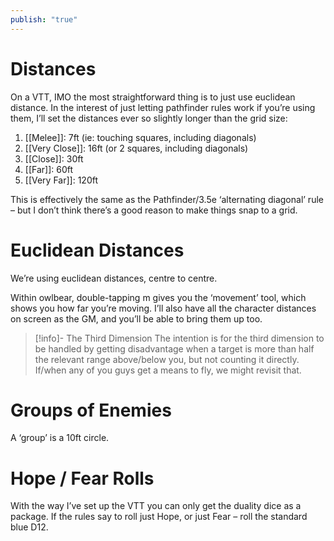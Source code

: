 ```yaml
---
publish: "true"
---
```


# Distances
On a VTT, IMO the most straightforward thing is to just use euclidean distance. In the interest of just letting pathfinder rules work if you’re using them, I’ll set the distances ever so slightly longer than the grid size:

1. [[Melee]]: 7ft (ie: touching squares, including diagonals)
2. [[Very Close]]: 16ft (or 2 squares, including diagonals)
3. [[Close]]: 30ft
4. [[Far]]: 60ft
5. [[Very Far]]: 120ft

This is effectively the same as the Pathfinder/3.5e ‘alternating diagonal’ rule – but I don’t think there’s a good reason to make things snap to a grid.

# Euclidean Distances
We’re using euclidean distances, centre to centre.

Within owlbear, double-tapping m gives you the ‘movement’ tool, which shows you how far you’re moving. I’ll also have all the character distances on screen as the GM, and you’ll be able to bring them up too.

> [!info]- The Third Dimension
> The intention is for the third dimension to be handled by getting disadvantage when a target is more than half the relevant range above/below you, but not counting it directly. If/when any of you guys get a means to fly, we might revisit that.

# Groups of Enemies
A ‘group’ is a 10ft circle.
# Hope / Fear Rolls
With the way I’ve set up the VTT you can only get the duality dice as a package. If the rules say to roll just Hope, or just Fear – roll the standard blue D12.
